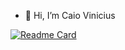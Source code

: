 - 👋 Hi, I’m  Caio Vinicius

[![Readme Card](https://github-readme-stats.vercel.app/api/pin/?username=CaioMMelo&repo=github-readme-stats)](https://github.com/CaioMMmelo/github-readme-stats)
<!---
CaioMMelo/CaioMMelo is a ✨ special ✨ repository because its `README.md` (this file) appears on your GitHub profile.
You can click the Preview link to take a look at your changes.
--->
